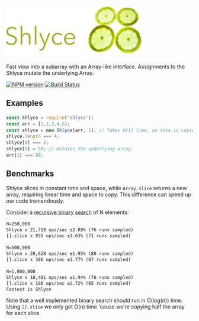![Shlyce](shlyce.png)
==============

Fast view into a subarray with an Array-like interface. Assignments to the Shlyce mutate the underlying Array.

[![NPM version](http://img.shields.io/npm/v/shlyce.svg?style=flat-square)](https://www.npmjs.org/package/shlyce)
[![Build Status](http://img.shields.io/travis/hurrymaplelad/shlyce/master.svg?style=flat-square)](https://travis-ci.org/hurrymaplelad/shlyce)

Examples
-------
```js
const Shlyce = require('shlyce');
const arr = [1,2,3,4,5];
const shlyce = new Shlyce(arr, 1); // Takes O(1) time, no data is copied
shlyce.length === 4;
shlyce[0] === 2;
shlyce[0] = 99; // Mutates the underlying array
arr[1] === 99;
```

Benchmarks
----------
Shlyce slices in constant time and space, while `Array.slice` returns a new array, requiring linear time and space to copy. This difference can speed up our code tremendously.

Consider a [recursive binary search](./benchmark.js) of N elements:
```
N=250,000
Shlyce x 21,719 ops/sec ±2.09% (76 runs sampled)
[].slice x 935 ops/sec ±2.63% (71 runs sampled)

N=500,000
Shlyce x 20,628 ops/sec ±1.95% (80 runs sampled)
[].slice x 386 ops/sec ±2.77% (67 runs sampled)

N=1,000,000
Shlyce x 18,481 ops/sec ±1.94% (76 runs sampled)
[].slice x 180 ops/sec ±2.72% (65 runs sampled)
Fastest is Shlyce
```

Note that a well implemented binary search should run in O(log(n)) time. Using `[].slice` we only get O(n) time 'cause we're copying half the array for each slice.
